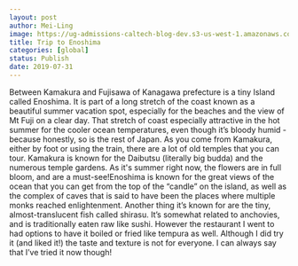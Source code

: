 ```yaml
---
layout: post
author: Mei-Ling
image: https://ug-admissions-caltech-blog-dev.s3-us-west-1.amazonaws.com/old_pictures/caltech_as_it_happens/6a0105349b8251970b0240a471e259200c.jpg
title: Trip to Enoshima
categories: [global]
status: Publish
date: 2019-07-31
---
```


Between Kamakura and Fujisawa of Kanagawa prefecture is a tiny Island called Enoshima. It is part of a long stretch of the coast known as a beautiful summer vacation spot, especially for the beaches and the view of Mt Fuji on a clear day. That stretch of coast especially attractive in the hot summer for the cooler ocean temperatures, even though it’s bloody humid - because honestly, so is the rest of Japan. As you come from Kamakura, either by foot or using the train, there are a lot of old temples that you can tour. Kamakura is known for the Daibutsu (literally big budda) and the numerous temple gardens. As it's summer right now, the flowers are in full bloom, and are a must-see!Enoshima is known for the great views of the ocean that you can get from the top of the “candle” on the island, as well as the complex of caves that is said to have been the places where multiple monks reached enlightenment. Another thing it’s known for are the tiny, almost-translucent fish called shirasu. It’s somewhat related to anchovies, and is traditionally eaten raw like sushi. However the restaurant I went to had options to have it boiled or fried like tempura as well. Although I did try it (and liked it!) the taste and texture is not for everyone. I can always say that I’ve tried it now though!

